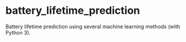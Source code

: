 # battery_lifetime_prediction
Battery lifetime prediction using several machine learning methods (with Python 3).
